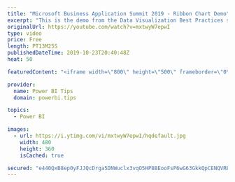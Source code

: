 ```yaml
---
title: "Microsoft Business Application Summit 2019 - Ribbon Chart Demo"
excerpt: "This is the demo from the Data Visualization Best Practices session BRK 3023 from the Microsoft Business Application Summit"
originalUrl: https://youtube.com/watch?v=mxtwyW7epwI
type: video
price: Free
length: PT13M25S
publishedDateTime: 2019-10-23T20:40:48Z
heat: 50

featuredContent: "<iframe width=\"800\" height=\"500\" frameborder=\"0\" src=\"https://www.youtube.com/embed/mxtwyW7epwI\" allow=\"accelerometer; autoplay; encrypted-media; gyroscope; picture-in-picture\" allowfullscreen></iframe>"

provider:
  name: Power BI Tips
  domain: powerbi.tips

topics:
  - Power BI

images:
  - url: https://i.ytimg.com/vi/mxtwyW7epwI/hqdefault.jpg
    width: 480
    height: 360
    isCached: true

secured: "e440QxB8ep0yFJJQcDrga5DNWuclx3vqO5HP8BEooFsP6wG63GkkQpCENQVRBY/Nk9oZUGWPoWTo4B7nnwWeFKpUh3szawhUz1QdnIGnQZjFuOs7vocNCqtD9OUoLWhgl57T9nABgd49tODLU0/FZCfPuIh/jk4x99qK+YSlpGEzdPP/C3rOafSV45sIC3z1bb3WsVUSNo68Usp1dIBTt8Yh/xz6Jhg4UyNmJOZjaaA7MF8EZIOAD2kyoJMqR0OVnVzxYg2kPnR2VZKOna2axuwrTopmOyK/yK9tP/TEM3QjE/OxrCaQT519Ff1AQZ3ERnR92URsD76OhXO/aBR5HfFzYD37OD5mXWAC1gcAzlIZl0f8gQKlkyaAttR3Z3/AjuWRzHLgI2aDPi4Xqg1LyFqPad2IJo08z9yIvknr8Gc=;oG/3+fW954+fqcGg1NwLoQ=="
---
```


